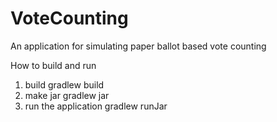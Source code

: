 # VoteCounting
An application for simulating paper ballot based vote counting

How to build and run
1. build 
gradlew build
2. make jar
gradlew jar
3. run the application
gradlew runJar
